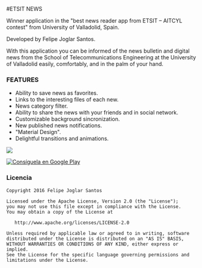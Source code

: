 #ETSIT NEWS

Winner application in the "best news reader app from ETSIT – AITCYL contest" from University of Valladolid, Spain.

Developed by Felipe Joglar Santos.

With this application you can be informed of the news bulletin and digital news from the School of Telecommunications Engineering at the University of Valladolid easily, comfortably, and in the palm of your hand.

### FEATURES

* Ability to save news as favorites.
* Links to the interesting files of each new.
* News category filter.
* Ability to share the news with your friends and in social network.
* Customizable background sincronization.
* New published news notifications.
* "Material Design".
* Delightful transitions and animations.

![](https://github.com/fjoglar/ETSIT-News/blob/master/assets/etsit-noticias-banner.png)

[![Consíguela en Google Play][2]][1]

### Licencia

```
Copyright 2016 Felipe Joglar Santos

Licensed under the Apache License, Version 2.0 (the "License");
you may not use this file except in compliance with the License.
You may obtain a copy of the License at

   http://www.apache.org/licenses/LICENSE-2.0

Unless required by applicable law or agreed to in writing, software
distributed under the License is distributed on an "AS IS" BASIS,
WITHOUT WARRANTIES OR CONDITIONS OF ANY KIND, either express or implied.
See the License for the specific language governing permissions and
limitations under the License.
```

[1]: https://play.google.com/store/apps/details?id=com.fjoglar.etsitnoticias
[2]: https://github.com/fjoglar/ETSIT-News/blob/master/assets/google-play-badge.png (Consíguela en Google Play)